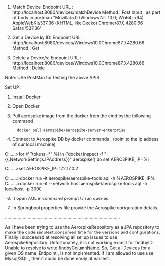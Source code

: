 1. Match Device: Endpoint 
URL : http://localhost:8080/devices/matchDevice
Method : Post
Input :  as part of body in postman
"Mozilla/5.0 (Windows NT 10.0; Win64; x64) AppleWebKit/537.36 (KHTML, like Gecko) Chrome/87.0.4280.66 Safari/537.36"

2. Get a Device by ID: Endpoint
URL : http://localhost:8080/devices/Windows10.0Chrome87.0.4280.66
Method : Get

3. Delete a Device/s: Endpoint
URL : http://localhost:8080/devices/Windows10.0Chrome87.0.4280.66
Method : Delete

Note: USe PostMan for testing the above APIS.

Set UP :
1. Install Docker
2. Open Docker
3. Pull aerospike image from the docker from the cmd by the following command
   
         docker pull aerospike/aerospike-server-enterprise
   
5. Connect to Aerospike DB by docker commands , (point to the ip addess of our local machine)

C:\.....>for /f "tokens=*" %i in ('docker inspect -f "{{.NetworkSettings.IPAddress}}" aerospike') do set AEROSPIKE_IP=%i

C:\.....>set AEROSPIKE_IP=172.17.0.2

C:\......>docker run -it aerospike/aerospike-tools aql -h %AEROSPIKE_IP%
C:\......>docker run -it --network host aerospike/aerospike-tools aql -h localhost -p 3000

6. It open AQL in command prompt to run queries

7. In Springboot properties file provide the Aerospike coniguration details.

............................................................................................

As I have been trying  to use the AerospikeRepository as a JPA repository to make the code simplest,consumed time for the versions and configurations.
Finally I succeeded at resolving all set up issues to use AerospikeRepository.
Unfortunately, it is not working except for findbyID. Unable to resolve to write findbyColumnName.
So, Get all Devices for a given OS name: Endpoint , is not implemented.
If I am allowed to use use Mysql/SQL , then it could be done easily at earliest.
   
